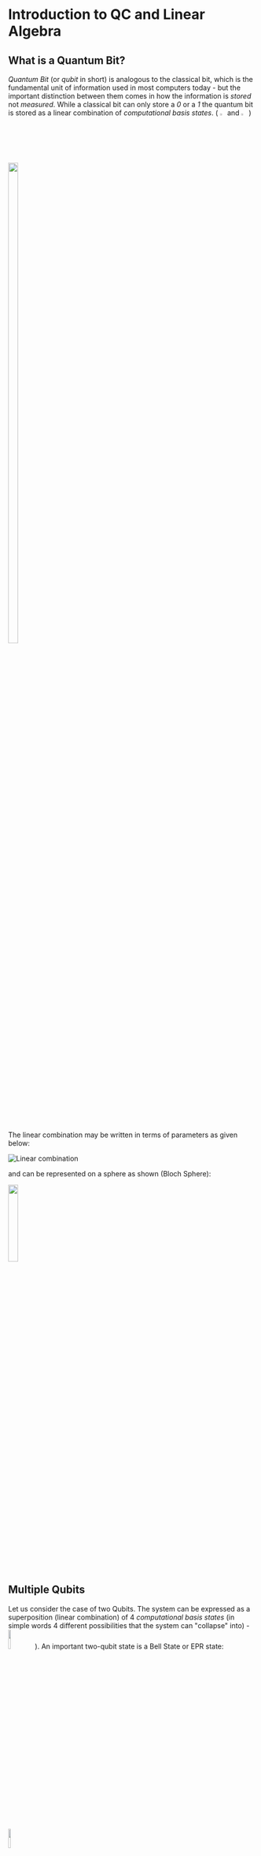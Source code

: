 # Introduction to QC and Linear Algebra
## What is a Quantum Bit?
_Quantum Bit_ (or _qubit_ in short) is analogous to the classical bit, which is the fundamental unit of information used in most computers today - but the important distinction between them comes in how the information is _stored_ not _measured_. While a classical bit can only store a _0_ or a _1_ the quantum bit is stored as a linear combination of _computational basis states_. ( <img src="https://user-images.githubusercontent.com/95964330/164874781-7c8f5ff1-5a00-496c-8f3c-0c8a34f5fea6.png" width=2.2% height=2.2%> and <img src="https://user-images.githubusercontent.com/95964330/164912039-69f001dd-55f6-45e6-9c87-9f276af6081b.png" width=2.2% height=2.2%> )

<img src="https://user-images.githubusercontent.com/95964330/164874629-662d2bef-87f2-4040-998a-5c9d68ef021c.png" width=20% height=50%>

The linear combination may be written in terms of parameters as given below:

![Linear combination](https://user-images.githubusercontent.com/95964330/164911312-21d86906-97e0-4f2c-af14-f1f528ef83e5.png)

and can be represented on a sphere as shown (Bloch Sphere):

<img src="https://user-images.githubusercontent.com/95964330/164911401-18eaa4fc-23b2-4623-a6f0-2630dfee2f4b.png" width=20% height=20%>

## Multiple Qubits
Let us consider the case of two Qubits. The system can be expressed as a superposition (linear combination) of 4 _computational basis states_ (in simple words 4 different possibilities that the system can "collapse" into) - <img src="https://user-images.githubusercontent.com/95964330/164911803-8a1d0b81-915b-4169-8777-876bcc9f42c2.png" width=10% height=10%> ). An important two-qubit state is a Bell State or EPR state:

<img src="https://user-images.githubusercontent.com/95964330/164911760-a353c3dd-6938-45c4-bf37-53ed46193dc2.png" width=10% height=10%>

It has the property that upon measuring the value of the first qubit (which can be either 0 or 1 with the probability 1/2 for each outcome), the outcome of the second qubit is already determined. A strong correlation exists in a Bell state than could ever exist in a classical system.

## Quantum Computation
### Single Qubit Gates
The only single bit gate one can think of in a classical system is the NOT gate - which convert _0_ state to _1_ state and vice-versa. An analogous quantum NOT gate also exists ( named the X gate) - along with an infinite number of other one qubit gates!!!
One property of the single qubit gates, that I find worth mentioning is that they act _linearly_ (meaning, <img src="https://user-images.githubusercontent.com/95964330/164912453-df63f10d-4dec-4215-94f3-3732b38edf19.png" width=7% height=7%> will change to <img src="https://user-images.githubusercontent.com/95964330/164912455-e4c0c738-c414-4059-bbf2-531b29ce0a85.png" width=8% height=8%>) - non-linear behavious of operators can lead to paradoxes such as - time travel, faster-than-light-communication etc; and that they are _Unitary_ (<img src="https://user-images.githubusercontent.com/95964330/164912784-9d16218c-aaba-4080-b2e3-3e5038379c94.png" width=5% height=5%>)

Quantum Operators can be thought of as matrices acting on the vector ![image](https://user-images.githubusercontent.com/95964330/164912587-aabbca59-b3e1-4e88-8398-bf39489420c0.png). For example, the NOT operator can be thought of as the  matrix:

![image](https://user-images.githubusercontent.com/95964330/164912638-f70b94a5-414b-4187-96b6-d88363e70f34.png). The operation of which can be seen as: ![image](https://user-images.githubusercontent.com/95964330/164912741-f88a8066-09cb-4ca6-8a89-b787ed49870a.png)


Other similar qubit operators are:

![image](https://user-images.githubusercontent.com/95964330/164912658-67ff1906-9302-4fd0-ad4c-58e36efc1059.png) - the Z gate

![image](https://user-images.githubusercontent.com/95964330/164912666-d40c7ca7-e7fb-4559-aff2-acf71fea4742.png) - the _Hadamard gate_

The following image summarises the action of some single-qubit operators:

<img src="https://user-images.githubusercontent.com/95964330/164912718-87d63d1e-2115-46ff-a5f8-9ea860a76961.png" width=50% height=50%>

Interestingly, _any_ set of single-quibit gates can be constructed out of a _finite- set of qantum gates - not always exactly, but to an _arbitrarily_ good precision; using the decomposition: <img src="https://user-images.githubusercontent.com/95964330/164959380-c167ae2f-2cee-4b39-8015-1c7001f01f0d.png" width=50% height=50%>

### Multiple Qubit Gates
The prototypical multi-qubit logic gate is the _controlled_-NOT or _CNOT_ gate - the first quibt decides whether the second qubit will be flipped or not. the second qubit will be flipped only if the first qubit (_control qubit_) is set to 1. The action of the gate can be summarised as: <img src="https://user-images.githubusercontent.com/95964330/164959586-e00f0c75-dce5-424c-9b68-d32a7f76a524.png" width=15% height=15%> and can be represented by the matrix:

<img src="https://user-images.githubusercontent.com/95964330/164959626-410d1480-5b14-4615-8e48-73e5d12a72ed.png" width=15% height=15%>

Just like in the glassical gates, the _NAND_ gate can be used to build _every_ other classical gate, in qubit-gates, a combination of the _CNOT_ gate and _single - qubit_ gates can represent _any_ multiple-qubit gate.

One important distinction between classical gates and qubit gates is that there is an irreversible loss of information when classical gates are used. For example - an output _0_ of the _AND_ gate can come from either of the following combinations - (0,1), (1,0), (0,0) - meaning, we cannot retrieve back the input by looking at the output. Surprisingly, qubit-gates, by their representation using _Unitary matrices_ (which are invertible), are also invertible - i.e. the input ca be uniquely determined by looking at the output.

### Measurments in bases other than the computational bases
Note that the states <img src="https://user-images.githubusercontent.com/95964330/164874781-7c8f5ff1-5a00-496c-8f3c-0c8a34f5fea6.png" width=2.2% height=2.2%> and <img src="https://user-images.githubusercontent.com/95964330/164912039-69f001dd-55f6-45e6-9c87-9f276af6081b.png" width=2.2% height=2.2%> are one of many possible choice of basis states.  It is possible to express a state as a linear comination of an arbitrary basis set ( say, <img src="https://user-images.githubusercontent.com/95964330/164992819-a5b7cf69-a5a1-4077-b1dc-1c10b1f423e9.png" width=2.2% height=2.2%> and <img src="https://user-images.githubusercontent.com/95964330/164992852-c824a9b3-a7a0-45f7-9060-91cbca562a1d.png" width=2.2% height=2.2%>). It would help if the  new basis set was orthonormal. In that case the square of the modulus of the coeffecient of each basis would be the probability of that set of outcomes of the set of qubits on measurement.

### Quantum circuits
A number of features of the quantum circuits, which differentiates it from the conventional circuits are:
<ol>
  <li> Quantum circuits do not allow loops/ feedback.</li>
  <li> They do not allow FANIN - several wires being joined together and an bitwise _OR_ of the inputs being shown as output.</li>
  <li> They do not allow FANOUT - several copies of a qubit being produced.</li>
</ol>

Two important elements of a quantum circuit are: 

1. Controlled Gates - with one control bit (similar to that in CNOT gate) and n target qubits - represented by a Unitary matrix U. </li> ![image](https://user-images.githubusercontent.com/95964330/164993180-7653680e-7c97-4d86-aac4-7ac4bb871858.png)
1. "Meter" for measurment of the quantum bit. </li> ![image](https://user-images.githubusercontent.com/95964330/164993191-713ae328-4c33-45ce-8788-6b28ec4c8963.png)

### Qubit Copying - NOT ALLOWED!!!
The _no-cloning_ theorem states that the qubits cannot be copied. A simple way of seeing this is that when a qubits is measured, _no information_ about the probability of the _other_ outcome (the extra hidden information in the qubit regarding the _other_ possibility than the one which is obtained) cannot be obtained. If somehow we _can_ copy the qubit.......there remains a possibility to retrieve the _"extra, hidden information"_, indicating that the qubit cannot have been copied in the first place. 

## Quantum Teleportation
To give an overview of the problem at hand - Alice and Bob generated an EPR Pair together, they both get seperated, and Alice has to deliver a qubit to Bob with two conditions on how she can do that - she cannot view the qubit and can only send _classical_ information to Bob.

<img src="https://user-images.githubusercontent.com/95964330/167312994-c528ff60-0ba9-4331-bf52-91f373f8b6d2.png" width=40% height=40%>

As summarized in the figure, the steps she follows are:
1. Alice sends her qubits through a CNOT gate.
2. She sends her first qubit through a Hadamard gate 
3. She performs a measurment of on bot the qubits.
4. Voila!! She knows what operation Bob needs to perform on the third and the last qubit (which can be shown mathematically), so that the qubit returns to its original state, and therefore Alice has successfully transferred the qubit Bob without Bob "seeing" the qubit.

So.....can information be transmitted faster than light??? N..n..not really. The fact that Alice has to send Bob the information of which gate to apply to the last qubit, restricts 'faster than light' communication. Without the classical channel the teleportation does not convey any information at all.

## Quantum Algorithms
How does that class compare with the computations which can be performed using classical logical circuits? The quantum computer _does_ have an upper hand over a classical computer in some class of problems....which are elaborated below.

### Toffoli Gates
Classical gates (made of NAND and NOT) are irreversible, but can be replaced by an equivalent quantum _reversible_ gate known as the Toffoli gate. The Toffoli gate
has three input bits and three output bits - two bits are _ontrol_ bits and one is the _output_ bit, as illustrated below:

<img src="https://user-images.githubusercontent.com/95964330/167313676-adf4aafe-49c2-43c3-a2e3-36e4832b5646.png" width=40% height=40%>

The rule for the Toffoli gate is: The third bit is a target bit that is ﬂipped if both control bits are set to 1, and otherwise is left alone. The toffoli gate can be used to simulate both the NAND gate and the NOT gate - and therefore, all the classical gates. 

### Quantum Parallelism 
Heuristically, and at the risk of over-simplifying, quantum parallelism allows quantum computers to evaluate a function f(x) for many different values of x simultaneously. 
### Deutsch's Algorithm

### The Deutsch-Jozsa Algorithm 

# Linear Algebra 
Since a good understanding of quantum mechanics is based upon a solid understanding of Linear Algebra, here is some basic review of the important concepts in Linear Algebra.

## Vectors and Basic Notations
1. A vectors in Quantum Mechanics is denoted by - <img src="https://user-images.githubusercontent.com/95964330/166400275-267c42c0-960c-439e-8396-9872eb6eeccb.png" width=2.2% height=2.2%>. The zero vector is denoted as **0** (not <img src="https://user-images.githubusercontent.com/95964330/166400403-5da0886d-32a3-4493-915d-de5bcdf0d510.png" width=2.2% height=2.2%>).
2. A vector subspace of a vector space _V_ is a subset _W_ of _V_ such that _W_ is also a vector space, that is, _W_ must be closed under scalar multiplication and addition.
3. Here are some basic notations: 


<img src="https://user-images.githubusercontent.com/95964330/166400521-0ab48ac5-7b8b-4f3d-9d68-0abf13c9f9df.png" width=35% height=35%>

## Bases, Linear Independence and Linear Operators

1. A _spanning set_ is a set of vectors, such that any vector in the subspace can be written as a linear combination of those vectors.
2. A set of _non-zero_ vectors is called _linearly dependent_, if there exists complex numbers such that a non-trivial linear combination of vectors is equal to the _0_ vector. If not, the set of vectors is called _linearly independent_.
3. 






























